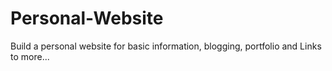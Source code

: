 # Personal-Website
Build a personal website for basic information, blogging, portfolio and Links to more...
